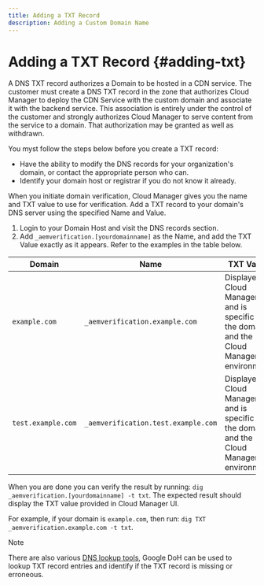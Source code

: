 ```yaml
---
title: Adding a TXT Record
description: Adding a Custom Domain Name
---
```


# Adding a TXT Record {#adding-txt}

A DNS TXT record authorizes a Domain to be hosted in a CDN service. The customer must create a DNS TXT record in the zone that authorizes Cloud Manager to deploy the CDN Service with the custom domain and associate it with the backend service. This association is entirely under the control of the customer and strongly authorizes Cloud Manager to serve content from the service to a domain. That authorization may be granted as well as withdrawn. 

You myst follow the steps below before you create a TXT record:

* Have the ability to modify the DNS records for your organization's domain, or contact the appropriate person who can.
* Identify your domain host or registrar if you do not know it already.

When you initiate domain verification, Cloud Manager gives you the name and TXT value to use for verification. Add a TXT record to your domain's DNS server using the specified Name and Value.

1. Login to your Domain Host and visit the DNS records section. 
1. Add `_aemverification.[yourdomainname]` as the Name, and add the TXT Value exactly as it appears. 
   Refer to the examples in the table below.

|Domain|Name|TXT Value|
|--- |--- |---|
|`example.com`|`_aemverification.example.com`|Displayed in Cloud Manager UI and is specific to the domain and the Cloud Manager environment|
|`test.example.com`|`_aemverification.test.example.com`|Displayed in Cloud Manager UI and is specific to the domain and the Cloud Manager environment|

When you are done you can verify the result by running: `dig _aemverification.[yourdomainname] -t txt`.
The expected result should display the TXT value provided in Cloud Manager UI.

For example, if your domain is `example.com`, then run: `dig TXT _aemverification.example.com -t txt`.

>[!NOTE]
>There are also various [DNS lookup tools](https://www.ultratools.com/tools/dnsLookup), Google DoH can be used to lookup TXT record entries and identify if the TXT record is missing or erroneous.

